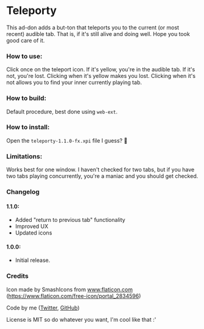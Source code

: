 # Teleporty

This ad-don adds a but-ton that teleports you to the current (or most recent) audible tab. That is, if it's still alive and doing well. Hope you took good care of it.

### How to use:
Click once on the teleport icon. If it's yellow, you're in the audible tab. If it's not, you're lost. Clicking when it's yellow makes you lost. Clicking when it's not allows you to find your inner currently playing tab.

### How to build:
Default procedure, best done using `web-ext`.

### How to install:
Open the `teleporty-1.1.0-fx.xpi` file I guess? 🤷

### Limitations:
Works best for one window. I haven't checked for two tabs, but if you have two tabs playing concurrently, you're a maniac and you should get checked.

### Changelog
#### 1.1.0:
- Added "return to previous tab" functionality
- Improved UX
- Updated icons
#### 1.0.0:
- Initial release.

### Credits
Icon made by SmashIcons from www.flaticon.com (https://www.flaticon.com/free-icon/portal_2834596)

Code by me \([Twitter](twitter.com/szczm_), [GitHub](github.com/szczm_)\)

License is MIT so do whatever you want, I'm cool like that :'
